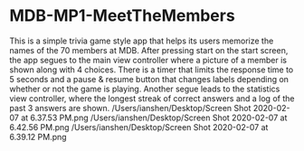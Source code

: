 # MDB-MP1-MeetTheMembers
This is a simple trivia game style app that helps its users memorize the names of the 70 members at MDB. After pressing start on the start screen, the app segues to the main view controller where a picture of a member is shown along with 4 choices. There is a timer that limits the response time to 5 seconds and a pause & resume button that changes labels depending on whether or not the game is playing. Another segue leads to the statistics view controller, where the longest streak of correct answers and a log of the past 3 answers are shown.
/Users/ianshen/Desktop/Screen Shot 2020-02-07 at 6.37.53 PM.png
/Users/ianshen/Desktop/Screen Shot 2020-02-07 at 6.42.56 PM.png
/Users/ianshen/Desktop/Screen Shot 2020-02-07 at 6.39.12 PM.png
